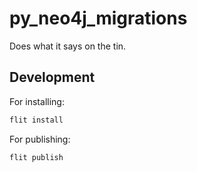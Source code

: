 # py_neo4j_migrations

Does what it says on the tin.

## Development

For installing:

```sh
flit install
```

For publishing:

```sh
flit publish
```
